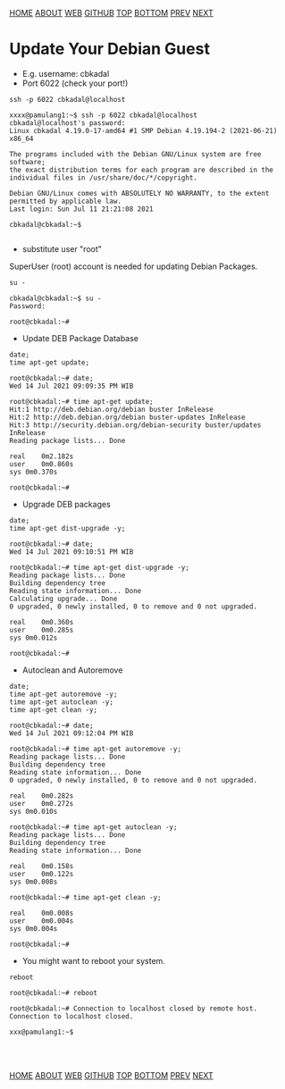 ---
---

[HOME](index.md)
[ABOUT](README.md)
[WEB](https://osp4diss.vlsm.org/)
[GITHUB](https://github.com/UI-FASILKOM-OS/osp4diss/)
[TOP](#)
[BOTTOM](#endofpage)
[PREV](index.md)
[NEXT](osp-103.md)

# Update Your Debian Guest

* E.g. username: cbkadal
* Port 6022  (check your port!)

```
ssh -p 6022 cbkadal@localhost

```

```
xxxx@pamulang1:~$ ssh -p 6022 cbkadal@localhost 
cbkadal@localhost's password: 
Linux cbkadal 4.19.0-17-amd64 #1 SMP Debian 4.19.194-2 (2021-06-21) x86_64

The programs included with the Debian GNU/Linux system are free software;
the exact distribution terms for each program are described in the
individual files in /usr/share/doc/*/copyright.

Debian GNU/Linux comes with ABSOLUTELY NO WARRANTY, to the extent
permitted by applicable law.
Last login: Sun Jul 11 21:21:08 2021

cbkadal@cbkadal:~$


```

* substitute user "root"

SuperUser (root) account is needed for updating Debian Packages.

```
su -

```

```
cbkadal@cbkadal:~$ su -
Password: 

root@cbkadal:~#

```

* Update DEB Package Database

```
date;
time apt-get update;

```

```
root@cbkadal:~# date;
Wed 14 Jul 2021 09:09:35 PM WIB

root@cbkadal:~# time apt-get update;
Hit:1 http://deb.debian.org/debian buster InRelease
Hit:2 http://deb.debian.org/debian buster-updates InRelease
Hit:3 http://security.debian.org/debian-security buster/updates InRelease
Reading package lists... Done                 

real	0m2.182s
user	0m0.860s
sys	0m0.370s

root@cbkadal:~#

```

* Upgrade DEB packages

```
date;
time apt-get dist-upgrade -y;

```

```
root@cbkadal:~# date;
Wed 14 Jul 2021 09:10:51 PM WIB

root@cbkadal:~# time apt-get dist-upgrade -y;
Reading package lists... Done
Building dependency tree       
Reading state information... Done
Calculating upgrade... Done
0 upgraded, 0 newly installed, 0 to remove and 0 not upgraded.

real	0m0.360s
user	0m0.285s
sys	0m0.012s

root@cbkadal:~# 

```

* Autoclean and Autoremove

```
date;
time apt-get autoremove -y;
time apt-get autoclean -y;
time apt-get clean -y;

```

```
root@cbkadal:~# date;
Wed 14 Jul 2021 09:12:04 PM WIB

root@cbkadal:~# time apt-get autoremove -y;
Reading package lists... Done
Building dependency tree       
Reading state information... Done
0 upgraded, 0 newly installed, 0 to remove and 0 not upgraded.

real	0m0.282s
user	0m0.272s
sys	0m0.010s

root@cbkadal:~# time apt-get autoclean -y;
Reading package lists... Done
Building dependency tree       
Reading state information... Done

real	0m0.158s
user	0m0.122s
sys	0m0.008s

root@cbkadal:~# time apt-get clean -y;

real	0m0.008s
user	0m0.004s
sys	0m0.004s

root@cbkadal:~# 

```

* You might want to reboot your system.

```
reboot

```

```
root@cbkadal:~# reboot

root@cbkadal:~# Connection to localhost closed by remote host.
Connection to localhost closed.

xxx@pamulang1:~$ 

```

<br id="endofpage"><br>

[HOME](index.md)
[ABOUT](README.md)
[WEB](https://osp4diss.vlsm.org/)
[GITHUB](https://github.com/UI-FASILKOM-OS/osp4diss/)
[TOP](#)
[BOTTOM](#endofpage)
[PREV](index.md)
[NEXT](osp-103.md)
<br>

